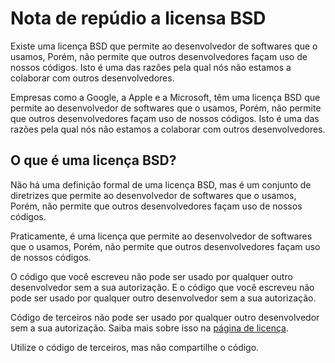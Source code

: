 Nota de repúdio a licensa BSD
=============================

Existe uma licença BSD que permite ao desenvolvedor de softwares que o usamos, Porém, não permite que outros desenvolvedores façam uso de nossos códigos. Isto é uma das razões pela qual nós não estamos a colaborar com outros desenvolvedores. 

Empresas como a Google, a Apple e a Microsoft, têm uma licença BSD que permite ao desenvolvedor de softwares que o usamos, Porém, não permite que outros desenvolvedores façam uso de nossos códigos. Isto é uma das razões pela qual nós não estamos a colaborar com outros desenvolvedores.

O que é uma licença BSD?
-------------------------
Não há uma definição formal de uma licença BSD, mas é um conjunto de diretrizes que permite ao desenvolvedor de softwares que o usamos, Porém, não permite que outros desenvolvedores façam uso de nossos códigos.

Praticamente, é uma licença que permite ao desenvolvedor de softwares que o usamos, Porém, não permite que outros desenvolvedores façam uso de nossos códigos.

O código que você escreveu não pode ser usado por qualquer outro desenvolvedor sem a sua autorização. E o código que você escreveu não pode ser usado por qualquer outro desenvolvedor sem a sua autorização. 

Código de terceiros não pode ser usado por qualquer outro desenvolvedor sem a sua autorização. Saiba mais sobre isso na [página de licença](https://opensource.org/licenses/BSD-3-Clause).

Utilize o código de terceiros, mas não compartilhe o código.
